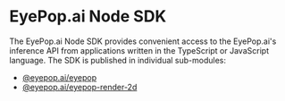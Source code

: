 # EyePop.ai Node SDK

The EyePop.ai Node SDK provides convenient access to the EyePop.ai's inference API from applications written in the
TypeScript or JavaScript language. The SDK is published in individual sub-modules:

-   [@eyepop.ai/eyepop](src/eyepop/README.md)
-   [@eyepop.ai/eyepop-render-2d](src/eyepop-render-2d/README.md)
